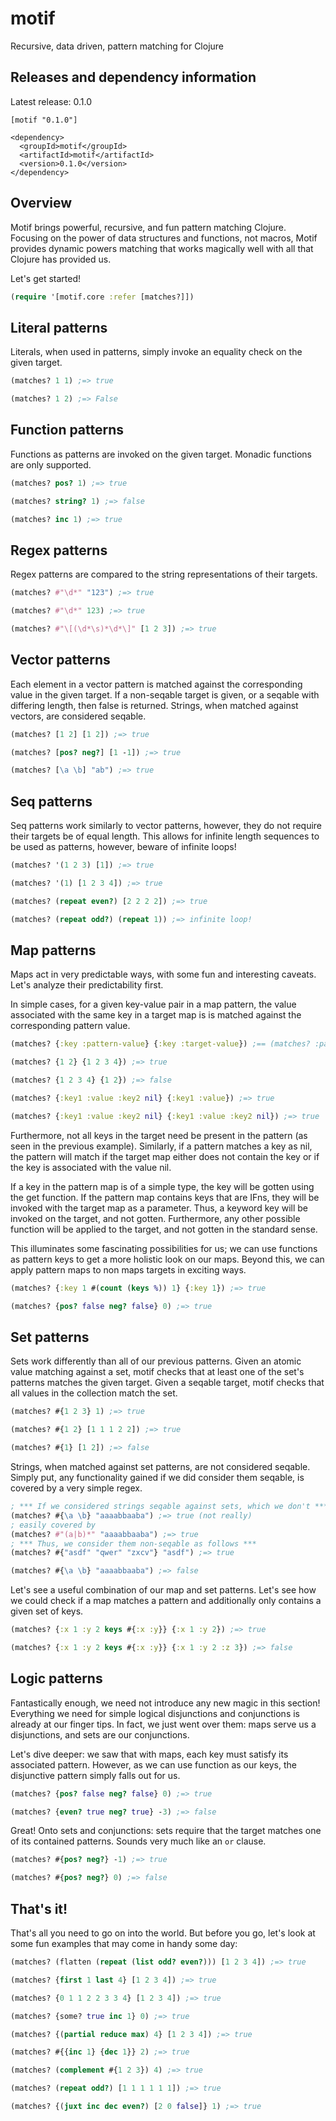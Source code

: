 # motif

Recursive, data driven, pattern matching for Clojure

## Releases and dependency information

Latest release: 0.1.0
```
[motif "0.1.0"]
```
```
<dependency>
  <groupId>motif</groupId>
  <artifactId>motif</artifactId>
  <version>0.1.0</version>
</dependency>
```
## Overview

Motif brings powerful, recursive, and fun pattern matching Clojure. Focusing on the power of data structures and functions, not macros, Motif provides dynamic powers matching that works magically well with all that Clojure has provided us.

Let's get started!

```clojure
(require '[motif.core :refer [matches?]])
```

## Literal patterns
Literals, when used in patterns, simply invoke an equality check on the given target.

```clojure
(matches? 1 1) ;=> true

(matches? 1 2) ;=> False
```
## Function patterns
Functions as patterns are invoked on the given target. Monadic functions are only supported.

```clojure
(matches? pos? 1) ;=> true

(matches? string? 1) ;=> false

(matches? inc 1) ;=> true
```

## Regex patterns
Regex patterns are compared to the string representations of their targets.

```clojure
(matches? #"\d*" "123") ;=> true

(matches? #"\d*" 123) ;=> true

(matches? #"\[(\d*\s)*\d*\]" [1 2 3]) ;=> true
```

## Vector patterns
Each element in a vector pattern is matched against the corresponding value in the given target. If a non-seqable target is given, or a seqable with differing length, then false is returned. Strings, when matched against vectors, are considered seqable.

```clojure
(matches? [1 2] [1 2]) ;=> true

(matches? [pos? neg?] [1 -1]) ;=> true

(matches? [\a \b] "ab") ;=> true
```

## Seq patterns
Seq patterns work similarly to vector patterns, however, they do not require their targets be of equal length. This allows for infinite length sequences to be used as patterns, however, beware of infinite loops!

```clojure
(matches? '(1 2 3) [1]) ;=> true

(matches? '(1) [1 2 3 4]) ;=> true

(matches? (repeat even?) [2 2 2 2]) ;=> true

(matches? (repeat odd?) (repeat 1)) ;=> infinite loop!
```
## Map patterns
Maps act in very predictable ways, with some fun and interesting caveats. Let's analyze their predictability first.

In simple cases, for a given key-value pair in a map pattern, the value associated with the same key in a target map is is matched against the corresponding pattern value.

```clojure
(matches? {:key :pattern-value} {:key :target-value}) ;== (matches? :pattern-value :target-value)

(matches? {1 2} {1 2 3 4}) ;=> true

(matches? {1 2 3 4} {1 2}) ;=> false

(matches? {:key1 :value :key2 nil} {:key1 :value}) ;=> true

(matches? {:key1 :value :key2 nil} {:key1 :value :key2 nil}) ;=> true
```

Furthermore, not all keys in the target need be present in the pattern (as seen in the previous example). Similarly, if a pattern matches a key as nil, the pattern will match if the target map either does not contain the key or if the key is associated with the value nil.

If a key in the pattern map is of a simple type, the key will be gotten using the get function. If the pattern map contains keys that are IFns, they will be invoked with the target map as a parameter. Thus, a keyword key will be invoked on the target, and not gotten. Furthermore, any other possible function will be applied to the target, and not gotten in the standard sense.

This illuminates some fascinating possibilities for us; we can use functions as pattern keys to get a more holistic look on our maps. Beyond this, we can apply pattern maps to non maps targets in exciting ways.

```clojure
(matches? {:key 1 #(count (keys %)) 1} {:key 1}) ;=> true

(matches? {pos? false neg? false} 0) ;=> true
```

## Set patterns

Sets work differently than all of our previous patterns. Given an atomic value matching against a set, motif checks that at least one of the set's patterns matches the given target. Given a seqable target, motif checks that all values in the collection match the set.

```clojure
(matches? #{1 2 3} 1) ;=> true

(matches? #{1 2} [1 1 1 2 2]) ;=> true

(matches? #{1} [1 2]) ;=> false
```

Strings, when matched against set patterns, are not considered seqable. Simply put, any functionality gained if we did consider them seqable, is covered by a very simple regex.

```clojure
; *** If we considered strings seqable against sets, which we don't ***
(matches? #{\a \b} "aaaabbaaba") ;=> true (not really)
; easily covered by
(matches? #"(a|b)*" "aaaabbaaba") ;=> true
; *** Thus, we consider them non-seqable as follows ***
(matches? #{"asdf" "qwer" "zxcv"} "asdf") ;=> true

(matches? #{\a \b} "aaaabbaaba") ;=> false
```

Let's see a useful combination of our map and set patterns. Let's see how we could check if a map matches a pattern and additionally only contains a given set of keys.

```clojure
(matches? {:x 1 :y 2 keys #{:x :y}} {:x 1 :y 2}) ;=> true

(matches? {:x 1 :y 2 keys #{:x :y}} {:x 1 :y 2 :z 3}) ;=> false
```

## Logic patterns

Fantastically enough, we need not introduce any new magic in this section! Everything we need for simple logical disjunctions and conjunctions is already at our finger tips. In fact, we just went over them: maps serve us a disjunctions, and sets are our conjunctions.

Let's dive deeper: we saw that with maps, each key must satisfy its associated pattern. However, as we can use function as our keys, the disjunctive pattern simply falls out for us.

```clojure
(matches? {pos? false neg? false} 0) ;=> true

(matches? {even? true neg? true} -3) ;=> false
```

Great! Onto sets and conjunctions: sets require that the target matches one of its contained patterns. Sounds very much like an `or` clause.

```clojure
(matches? #{pos? neg?} -1) ;=> true

(matches? #{pos? neg?} 0) ;=> false
```

## That's it!

That's all you need to go on into the world. But before you go, let's look at some fun examples that may come in handy some day:

```clojure
(matches? (flatten (repeat (list odd? even?))) [1 2 3 4]) ;=> true

(matches? {first 1 last 4} [1 2 3 4]) ;=> true

(matches? {0 1 1 2 2 3 3 4} [1 2 3 4]) ;=> true

(matches? {some? true inc 1} 0) ;=> true

(matches? {(partial reduce max) 4} [1 2 3 4]) ;=> true

(matches? #{{inc 1} {dec 1}} 2) ;=> true

(matches? (complement #{1 2 3}) 4) ;=> true

(matches? (repeat odd?) [1 1 1 1 1 1]) ;=> true

(matches? {(juxt inc dec even?) [2 0 false]} 1) ;=> true
```
